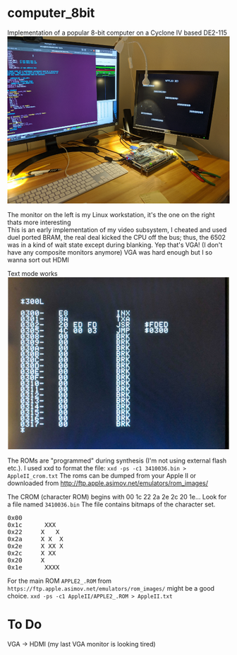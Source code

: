 # computer_8bit
Implementation of a popular 8-bit computer on a Cyclone IV based DE2-115
![Dev Setup](/doc/boots_FB_in_progress.png) 

The monitor on the left is my Linux workstation, it's the one on the right thats more interesting  
This is an early implementation of my video subsystem, I cheated and used duel ported BRAM, the real deal kicked the CPU off the bus; thus, the 6502 was in a kind of wait state except during blanking. Yep that's VGA! (I don't have any composite monitors anymore) VGA was hard enough but I so wanna sort out HDMI  

Text mode works
![FB text mode works](doc/txt_mode_works.png) 


The ROMs are "programmed" during synthesis (I'm not using external flash etc.). I used xxd to format the file:
`xxd -ps -c1 3410036.bin > AppleII_crom.txt` The roms can be dumped from your Apple II or downloaded from http://ftp.apple.asimov.net/emulators/rom_images/ 

The CROM (character ROM) begins with 00 1c 22 2a 2e 2c 20 1e... Look for a file named `3410036.bin` The file contains bitmaps of the character set.
<pre>
0x00   
0x1c      XXX  
0x22     X   X 
0x2a     X X  X
0x2e     X XX X
0x2c     X XX
0x20     X
0x1e      XXXX
</pre>

For the main ROM `APPLE2_.ROM` from `https://ftp.apple.asimov.net/emulators/rom_images/` might be a good choice. 
`xxd -ps -c1 AppleII/APPLE2_.ROM > AppleII.txt`

# To Do
VGA -> HDMI (my last VGA monitor is looking tired)
